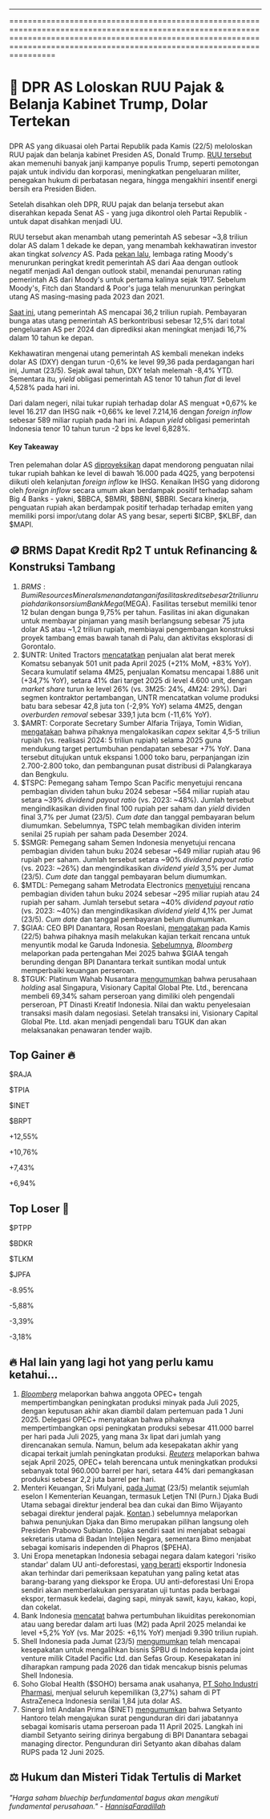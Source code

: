 ---

==================================================================================================================================================================================================================================

# 🏦 DPR AS Loloskan RUU Pajak & Belanja Kabinet Trump, Dolar Tertekan

#####

DPR AS yang dikuasai oleh Partai Republik pada Kamis (22/5) meloloskan RUU pajak dan belanja kabinet Presiden AS, Donald Trump. [RUU tersebut](https://www.reuters.com/world/us/us-house-republicans-set-pre-dawn-votes-get-trump-tax-bill-over-finish-line-2025-05-22/) akan memenuhi banyak janji kampanye populis Trump, seperti pemotongan pajak untuk individu dan korporasi, meningkatkan pengeluaran militer, penegakan hukum di perbatasan negara, hingga mengakhiri insentif energi bersih era Presiden Biden.

Setelah disahkan oleh DPR, RUU pajak dan belanja tersebut akan diserahkan kepada Senat AS - yang juga dikontrol oleh Partai Republik - untuk dapat disahkan menjadi UU.

RUU tersebut akan menambah utang pemerintah AS sebesar ~3,8 triliun dolar AS dalam 1 dekade ke depan, yang menambah kekhawatiran investor akan tingkat _solvency_ AS. Pada [pekan lalu](https://ratings.moodys.com/ratings-news/443154), lembaga rating Moody's menurunkan peringkat kredit pemerintah AS dari Aaa dengan outlook negatif menjadi Aa1 dengan outlook stabil, menandai penurunan rating pemerintah AS dari Moody's untuk pertama kalinya sejak 1917. Sebelum Moody's, Fitch dan Standard & Poor's juga telah menurunkan peringkat utang AS masing-masing pada 2023 dan 2021.

[Saat ini](https://www.pgpf.org/national-debt-clock/), utang pemerintah AS mencapai 36,2 triliun rupiah. Pembayaran bunga atas utang pemerintah AS berkontribusi sebesar 12,5% dari total pengeluaran AS per 2024 dan diprediksi akan meningkat menjadi 16,7% dalam 10 tahun ke depan.

Kekhawatiran mengenai utang pemerintah AS kembali menekan indeks dolar AS (DXY) dengan turun -0,6% ke level 99,36 pada perdagangan hari ini, Jumat (23/5). Sejak awal tahun, DXY telah melemah -8,4% YTD. Sementara itu, _yield_ obligasi pemerintah AS tenor 10 tahun _flat_ di level 4,528% pada hari ini.

Dari dalam negeri, nilai tukar rupiah terhadap dolar AS menguat +0,67% ke level 16.217 dan IHSG naik +0,66% ke level 7.214,16 dengan _foreign inflow_ sebesar 589 miliar rupiah pada hari ini. Adapun _yield_ obligasi pemerintah Indonesia tenor 10 tahun turun -2 bps ke level 6,828%.

#### Key Takeaway

Tren pelemahan dolar AS [diproyeksikan](https://snips.stockbit.com/snips-terbaru/-rupiah-lanjut-menguat-diproyeksikan-tembus-ke-bawah-16000) dapat mendorong penguatan nilai tukar rupiah bahkan ke level di bawah 16.000 pada 4Q25, yang berpotensi diikuti oleh kelanjutan _foreign inflow_ ke IHSG. Kenaikan IHSG yang didorong oleh _foreign inflow_ secara umum akan berdampak positif terhadap saham Big 4 Banks - yakni, $BBCA, $BMRI, $BBNI, $BBRI. Secara kinerja, penguatan rupiah akan berdampak positif terhadap terhadap emiten yang memiliki porsi impor/utang dolar AS yang besar, seperti $ICBP, $KLBF, dan $MAPI.

## 🪙 BRMS Dapat Kredit Rp2 T untuk Refinancing & Konstruksi Tambang

1.  $BRMS: Bumi Resources Minerals menandatangani fasilitas kredit sebesar 2 triliun rupiah dari konsorsium Bank Mega ($MEGA). Fasilitas tersebut memiliki tenor 12 bulan dengan bunga 9,75% per tahun. Fasilitas ini akan digunakan untuk membayar pinjaman yang masih berlangsung sebesar 75 juta dolar AS atau ~1,2 triliun rupiah, membiayai pengembangan konstruksi proyek tambang emas bawah tanah di Palu, dan aktivitas eksplorasi di Gorontalo.
2.  $UNTR: United Tractors [mencatatkan](https://www.unitedtractors.com/wp-content/uploads/2025/03/UNTR-Monthly-Operational-Update-as-of-Apr-2025.pdf) penjualan alat berat merek Komatsu sebanyak 501 unit pada April 2025 (+21% MoM, +83% YoY). Secara kumulatif selama 4M25, penjualan Komatsu mencapai 1.886 unit (+34,7% YoY), setara 41% dari target 2025 di level 4.600 unit, dengan _market share_ turun ke level 26% (vs. 3M25: 24%, 4M24: 29%). Dari segmen kontraktor pertambangan, UNTR mencatatkan volume produksi batu bara sebesar 42,8 juta ton (-2,9% YoY) selama 4M25, dengan _overburden removal_ sebesar 339,1 juta bcm (-11,6% YoY).
3.  $AMRT: Corporate Secretary Sumber Alfaria Trijaya, Tomin Widian, [mengatakan](https://epaper.bisnis.com/epaper/detail/page/154805/) bahwa pihaknya mengalokasikan _capex_ sekitar 4,5-5 triliun rupiah (vs. realisasi 2024: 5 triliun rupiah) selama 2025 guna mendukung target pertumbuhan pendapatan sebesar +7% YoY. Dana tersebut ditujukan untuk ekspansi 1.000 toko baru, perpanjangan izin 2.700-2.800 toko, dan pembangunan pusat distribusi di Palangkaraya dan Bengkulu.
4.  $TSPC: Pemegang saham Tempo Scan Pacific menyetujui rencana pembagian dividen tahun buku 2024 sebesar ~564 miliar rupiah atau setara ~39% _dividend payout ratio_ (vs. 2023: ~48%). Jumlah tersebut mengindikasikan dividen final 100 rupiah per saham dan _yield_ dividen final 3,7% per Jumat (23/5). _Cum date_ dan tanggal pembayaran belum diumumkan. Sebelumnya, TSPC telah membagikan dividen interim senilai 25 rupiah per saham pada Desember 2024.
5.  $SMGR: Pemegang saham Semen Indonesia menyetujui rencana pembagian dividen tahun buku 2024 sebesar ~649 miliar rupiah atau 96 rupiah per saham. Jumlah tersebut setara ~90% _dividend payout ratio_ (vs. 2023: ~26%) dan mengindikasikan _dividend yield_ 3,5% per Jumat (23/5). _Cum date_ dan tanggal pembayaran belum diumumkan.
6.  $MTDL: Pemegang saham Metrodata Electronics [menyetujui](https://www.idx.co.id/StaticData/NewsAndAnnouncement/ANNOUNCEMENTSTOCK/From_EREP/202505/dda2ac3fd2_1e6bb21434.pdf) rencana pembagian dividen tahun buku 2024 sebesar ~295 miliar rupiah atau 24 rupiah per saham. Jumlah tersebut setara ~40% _dividend payout ratio_ (vs. 2023: ~40%) dan mengindikasikan _dividend yield_ 4,1% per Jumat (23/5). _Cum date_ dan tanggal pembayaran belum diumumkan.
7.  $GIAA: CEO BPI Danantara, Rosan Roeslani, [mengatakan](https://industri.kontan.co.id/news/soal-rencana-menyuntik-dana-untuk-garuda-indonesia-ini-respons-ceo-danantara) pada Kamis (22/5) bahwa pihaknya masih melakukan kajian terkait rencana untuk menyuntik modal ke Garuda Indonesia. [Sebelumnya](https://snips.stockbit.com/snips-terbaru/ekspor-batu-bara-ri-turun-ditekan-permintaan-china#:~:text=Bloomberg%20melaporkan%20bahwa%20Garuda,belum%20mengomentari%20isu%20ini.), _Bloomberg_ melaporkan pada pertengahan Mei 2025 bahwa $GIAA tengah berunding dengan BPI Danantara terkait suntikan modal untuk memperbaiki keuangan perseroan.
8.  $TGUK: Platinum Wahab Nusantara [mengumumkan](https://www.idx.co.id/StaticData/NewsAndAnnouncement/ANNOUNCEMENTSTOCK/From_EREP/202505/cf85e030c1_b965f70587.pdf) bahwa perusahaan _holding_ asal Singapura, Visionary Capital Global Pte. Ltd., berencana membeli 69,34% saham perseroan yang dimiliki oleh pengendali perseroan, PT Dinasti Kreatif Indonesia. Nilai dan waktu penyelesaian transaksi masih dalam negosiasi. Setelah transaksi ini, Visionary Capital Global Pte. Ltd. akan menjadi pengendali baru TGUK dan akan melaksanakan penawaran tender wajib.

## Top Gainer 🔥

$RAJA

$TPIA

$INET

$BRPT

+12,55%

+10,76%

+7,43%

+6,94%

## Top Loser 🤕

$PTPP

$BDKR

$TLKM

$JPFA

\-8.95%

\-5,88%

\-3,39%

\-3,18%

## 🔥 Hal lain yang lagi hot yang perlu kamu ketahui...

1.  [_Bloomberg_](https://www.bloomberg.com/news/articles/2025-05-22/opec-discusses-making-another-super-sized-output-hike-in-july) melaporkan bahwa anggota OPEC+ tengah mempertimbangkan peningkatan produksi minyak pada Juli 2025, dengan keputusan akhir akan diambil dalam pertemuan pada 1 Juni 2025. Delegasi OPEC+ menyatakan bahwa pihaknya mempertimbangkan opsi peningkatan produksi sebesar 411.000 barrel per hari pada Juli 2025, yang mana 3x lipat dari jumlah yang direncanakan semula. Namun, belum ada kesepakatan akhir yang dicapai terkait jumlah peningkatan produksi. [_Reuters_](https://stockbit.com/post/18407421) melaporkan bahwa sejak April 2025, OPEC+ telah berencana untuk meningkatkan produksi sebanyak total 960.000 barrel per hari, setara 44% dari pemangkasan produksi sebesar 2,2 juta barrel per hari.
2.  Menteri Keuangan, Sri Mulyani, [pada Jumat](https://kumparan.com/kumparanbisnis/sah-bimo-wijayanto-jadi-dirjen-pajak-and-djaka-budi-sebagai-dirjen-bea-cukai-257i27BYYDs/3) (23/5) melantik sejumlah eselon I Kementerian Keuangan, termasuk Letjen TNI (Purn.) Djaka Budi Utama sebagai direktur jenderal bea dan cukai dan Bimo Wijayanto sebagai direktur jenderal pajak. [Kontan](https://snips.stockbit.com/snips-terbaru/-rupiah-lanjut-menguat-diproyeksikan-tembus-ke-bawah-16000#:~:text=Kontan%20melaporkan%20bahwa,%24PEHA).) sebelumnya melaporkan bahwa penunjukan Djaka dan Bimo merupakan pilihan langsung oleh Presiden Prabowo Subianto. Djaka sendiri saat ini menjabat sebagai sekretaris utama di Badan Intelijen Negara, sementara Bimo menjabat sebagai komisaris independen di Phapros ($PEHA).
3.  Uni Eropa menetapkan Indonesia sebagai negara dalam kategori 'risiko standar' dalam UU anti-deforestasi, [yang berarti](https://www.reuters.com/sustainability/climate-energy/eu-brands-just-four-countries-high-risk-under-deforestation-law-2025-05-22/) eksportir Indonesia akan terhindar dari pemeriksaan kepatuhan yang paling ketat atas barang-barang yang diekspor ke Eropa. UU anti-deforestasi Uni Eropa sendiri akan memberlakukan persyaratan uji tuntas pada berbagai ekspor, termasuk kedelai, daging sapi, minyak sawit, kayu, kakao, kopi, dan cokelat.
4.  Bank Indonesia [mencatat](https://www.bi.go.id/id/publikasi/ruang-media/news-release/Pages/sp_2711525.aspx) bahwa pertumbuhan likuiditas perekonomian atau uang beredar dalam arti luas (M2) pada April 2025 melandai ke level +5,2% YoY (vs. Mar 2025: +6,1% YoY) menjadi 9.390 triliun rupiah.
5.  Shell Indonesia pada Jumat (23/5) [mengumumkan](https://www.reuters.com/business/energy/shell-indonesia-transfer-gas-station-business-citadel-sefas-jv-2025-05-23/) telah mencapai kesepakatan untuk mengalihkan bisnis SPBU di Indonesia kepada joint venture milik Citadel Pacific Ltd. dan Sefas Group. Kesepakatan ini diharapkan rampung pada 2026 dan tidak mencakup bisnis pelumas Shell Indonesia.
6.  Soho Global Health ($SOHO) bersama anak usahanya, [PT Soho Industri Pharmasi](https://www.idx.co.id/StaticData/NewsAndAnnouncement/ANNOUNCEMENTSTOCK/From_EREP/202505/fd9af5c1a5_fdad2e7fbe.pdf), menjual seluruh kepemilikan (3,27%) saham di PT AstraZeneca Indonesia senilai 1,84 juta dolar AS.
7.  Sinergi Inti Andalan Prima ($INET) [mengumumkan](https://www.idx.co.id/StaticData/NewsAndAnnouncement/ANNOUNCEMENTSTOCK/From_EREP/202505/db869cbb9e_bec93a4862.pdf) bahwa Setyanto Hantoro telah mengajukan surat pengunduran diri dari jabatannya sebagai komisaris utama perseroan pada 11 April 2025. Langkah ini diambil Setyanto seiring dirinya bergabung di BPI Danantara sebagai managing director. Pengunduran diri Setyanto akan dibahas dalam RUPS pada 12 Juni 2025.

## ⚖️ Hukum dan Misteri Tidak Tertulis di Market

###### "Harga saham bluechip berfundamental bagus akan mengikuti fundamental perusahaan." - [HannisaFaradillah](https://stockbit.com/HannisaFaradillah?source=0)

#####
